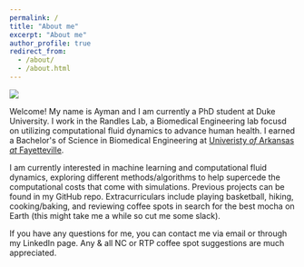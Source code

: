 ```yaml
---
permalink: /
title: "About me"
excerpt: "About me"
author_profile: true
redirect_from: 
  - /about/
  - /about.html
---
```


![](/images/me_pointing.JPG)

Welcome! My name is Ayman and I am currently a PhD student at Duke University. I work in the Randles Lab, a Biomedical Engineering lab focusd on utilizing computational fluid dynamics to advance human health. I earned a Bachelor's of Science in Biomedical Engineering at [Univeristy *of* Arkansas *at* Fayetteville](https://www.uark.edu).

I am currently interested in machine learning and computational fluid dynamics, exploring different methods/algorithms to help supercede the computational costs that come with simulations. Previous projects can be found in my GitHub repo. Extracurriculars include playing basketball, hiking, cooking/baking, and reviewing coffee spots in search for the best mocha on Earth (this might take me a while so cut me some slack).

If you have any questions for me, you can contact me via email or through my LinkedIn page. Any & all NC or RTP coffee spot suggestions are much appreciated. 


